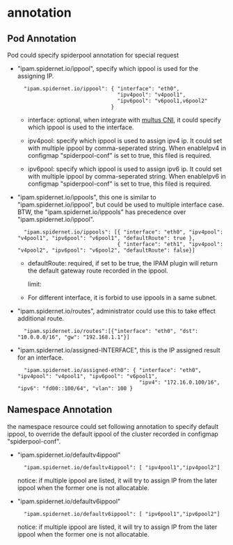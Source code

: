 # annotation

## Pod Annotation

Pod could specify spiderpool annotation for special request

* "ipam.spidernet.io/ippool", specify which ippool is used for the assigning IP.

        "ipam.spidernet.io/ippool": { "interface": "eth0",
                                      "ipv4pool": "v4pool1",
                                      "ipv6pool": "v6pool1,v6pool2"
                                    }

  * interface: optional, when integrate with [multus CNI](https://github.com/k8snetworkplumbingwg/multus-cni), it could specify which ippool is used to the interface.
  
  * ipv4pool: specify which ippool is used to assign ipv4 ip. It could set with multiple ippool by comma-seperated string. When enableIpv4 in configmap "spiderpool-conf" is set to true, this filed is required.
  
  * ipv6pool: specify which ippool is used to assign ipv6 ip. It could set with multiple ippool by comma-seperated string. When enableIpv6 in configmap "spiderpool-conf" is set to true, this filed is required.

* "ipam.spidernet.io/ippools", this one is similar to "ipam.spidernet.io/ippool", but could be used to multiple interface case. BTW, the "ipam.spidernet.io/ippools" has precedence over "ipam.spidernet.io/ippool".

        "ipam.spidernet.io/ippools": [{ "interface": "eth0", "ipv4pool": "v4pool1", "ipv6pool": "v6pool1", "defaultRoute": true },
                                      { "interface": "eth1", "ipv4pool": "v4pool2", "ipv6pool": "v6pool2", "defaultRoute": false}]

  * defaultRoute: required, if set to be true, the IPAM plugin will return the default gateway route recorded in the ippool.

    limit:

  * For different interface, it is forbid to use ippools in a same subnet.

* "ipam.spidernet.io/routes", administrator could use this to take effect additional route.

        "ipam.spidernet.io/routes":[{"interface": "eth0", "dst": "10.0.0.0/16", "gw": "192.168.1.1"}]

* "ipam.spidernet.io/assigned-INTERFACE", this is the IP assigned result for an interface.

        "ipam.spidernet.io/assigned-eth0": { "interface": "eth0", "ipv4pool": "v4pool1", "ipv6pool": "v6pool1", 
                                             "ipv4": "172.16.0.100/16", "ipv6": "fd00::100/64", "vlan": 100 }

## Namespace Annotation

the namespace resource could set following annotation to specify default ippool, to override the default ippool of the cluster recorded in configmap "spiderpool-conf".

* "ipam.spidernet.io/defaultv4ippool"

        "ipam.spidernet.io/defaultv4ippool": [ "ipv4pool1","ipv4pool2"]

    notice: if multiple ippool are listed, it will try to assign IP from the later ippool when the former one is not allocatable.

* "ipam.spidernet.io/defaultv6ippool"

        "ipam.spidernet.io/defaultv6ippool": [ "ipv6pool1","ipv6pool2"]

    notice: if multiple ippool are listed, it will try to assign IP from the later ippool when the former one is not allocatable.
